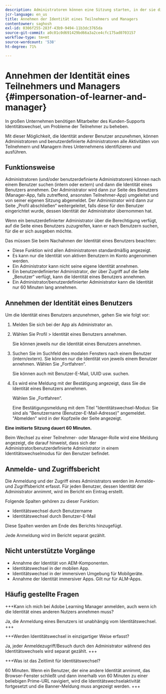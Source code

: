 ```yaml
---
description: Administratoren können eine Sitzung starten, in der sie die Identität eines beliebigen Benutzers in ihrem Konto in der Teilnehmer- und Manager-Rolle übernehmen können.
jcr-language: en_us
title: Annehmen der Identität eines Teilnehmers und Managers
contentowner: saghosh
exl-id: 0306f255-283f-43b9-9494-11b3dc3765da
source-git-commit: a0c01c0d691429bd66a3a2ce4cfc175ad0703157
workflow-type: tm+mt
source-wordcount: '538'
ht-degree: 71%

---
```


# Annehmen der Identität eines Teilnehmers und Managers {#impersonation-of-learner-and-manager}

In großen Unternehmen benötigen Mitarbeiter des Kunden-Supports Identitätswechsel, um Probleme der Teilnehmer zu beheben.

Mit dieser Möglichkeit, die Identität anderer Benutzer anzunehmen, können Administratoren und benutzerdefinierte Administratoren alle Aktivitäten von Teilnehmern und Managern ihres Unternehmens identifizieren und ausführen.

## Funktionsweise

Administratoren (und/oder benutzerdefinierte Administratoren) können nach einem Benutzer suchen (intern oder extern) und dann die Identität eines Benutzers annehmen. Der Administrator wird dann zur Seite des Benutzers (Manager-App, falls zutreffend, ansonsten Teilnehmer-App) umgeleitet und von seiner eigenen Sitzung abgemeldet. Der Administrator wird dann zur Seite „Profil abschließen“ weitergeleitet, falls diese für den Benutzer eingerichtet wurde, dessen Identität der Administrator übernommen hat.

Wenn ein benutzerdefinierter Administrator über die Berechtigung verfügt, auf die Seite eines Benutzers zuzugreifen, kann er nach Benutzern suchen, für die er sich ausgeben möchte.

Das müssen Sie beim Nachahmen der Identität eines Benutzers beachten:

* Diese Funktion wird allen Administratoren standardmäßig angezeigt.
* Es kann nur die Identität von aktiven Benutzern im Konto angenommen werden.
* Ein Administrator kann nicht seine eigene Identität annehmen.
* Ein benutzerdefinierter Administrator, der über Zugriff auf die Seite „Benutzer“ verfügt, kann die Identität eines Benutzers annehmen.
* Ein Administrator/benutzerdefinierter Administrator kann die Identität nur 60 Minuten lang annehmen.

## Annehmen der Identität eines Benutzers

Um die Identität eines Benutzers anzunehmen, gehen Sie wie folgt vor:

1. Melden Sie sich bei der App als Administrator an.
1. Wählen Sie Profil > Identität eines Benutzers annehmen.

   Sie können jeweils nur die Identität eines Benutzers annehmen.

1. Suchen Sie im Suchfeld des modalen Fensters nach einem Benutzer (intern/extern). Sie können nur die Identität von jeweils einem Benutzer annehmen. Wählen Sie „Fortfahren“.

   Sie können auch mit Benutzer-E-Mail, UUID usw. suchen.

1. Es wird eine Meldung mit der Bestätigung angezeigt, dass Sie die Identität eines Benutzers annehmen.

   Wählen Sie „Fortfahren“.

   Eine Bestätigungsmeldung mit dem Titel &quot;Identitätswechsel-Modus: Sie sind als &quot;Benutzername (Benutzer-E-Mail-Adresse)&quot; angemeldet. &quot;Abmelden&quot; wird in der Kopfzeile der Seite angezeigt.

**Eine imitierte Sitzung dauert 60 Minuten.**

Beim Wechsel zu einer Teilnehmer- oder Manager-Rolle wird eine Meldung angezeigt, die darauf hinweist, dass sich der Administrator/benutzerdefinierte Administrator in einem Identitätswechselmodus für den Benutzer befindet.

## Anmelde- und Zugriffsbericht

Die Anmeldung und der Zugriff eines Administrators werden im Anmelde- und Zugriffsbericht erfasst. Für jeden Benutzer, dessen Identität der Administrator annimmt, wird im Bericht ein Eintrag erstellt.

Folgende Spalten gehören zu dieser Funktion:

* Identitätswechsel durch Benutzername
* Identitätswechsel durch Benutzer-E-Mail

Diese Spalten werden am Ende des Berichts hinzugefügt.

Jede Anmeldung wird im Bericht separat gezählt.

## Nicht unterstützte Vorgänge

* Annahme der Identität von AEM-Komponenten.
* Identitätswechsel in der mobilen App.
* Identitätswechsel in der immersiven Umgebung für Mobilgeräte.
* Annahme der Identität immersiver Apps. Gilt nur für ALM-Apps.

## Häufig gestellte Fragen

+++Kann ich mich bei Adobe Learning Manager anmelden, auch wenn ich die Identität eines anderen Nutzers annehmen muss?

Ja, die Anmeldung eines Benutzers ist unabhängig vom Identitätswechsel.
+++

+++Werden Identitätswechsel in einzigartiger Weise erfasst?

Ja, jeder Anmeldezugriff/Besuch durch den Administrator während des Identitätswechsels wird separat gezählt.
+++

+++Was ist das Zeitlimit für Identitätswechsel?

60 Minuten. Wenn ein Benutzer, der eine andere Identität annimmt, das Browser-Fenster schließt und dann innerhalb von 60 Minuten zu einer beliebigen Prime-URL navigiert, wird die Identitätswechselaktivität fortgesetzt und die Banner-Meldung muss angezeigt werden.
+++
